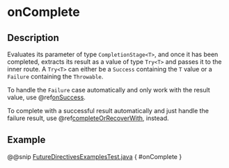 # onComplete

## Description

Evaluates its parameter of type `CompletionStage<T>`, and once it has been completed, extracts its
result as a value of type `Try<T>` and passes it to the inner route. A `Try<T>` can either be a `Success` containing
the `T` value or a `Failure` containing the `Throwable`.

To handle the `Failure` case automatically and only work with the result value, use @ref[onSuccess](onSuccess.md).

To complete with a successful result automatically and just handle the failure result, use @ref[completeOrRecoverWith](completeOrRecoverWith.md), instead.

## Example

@@snip [FutureDirectivesExamplesTest.java]($test$/java/docs/http/javadsl/server/directives/FutureDirectivesExamplesTest.java) { #onComplete }